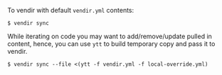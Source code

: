To vendir with default `vendir.yml` contents:

```
$ vendir sync
```

While iterating on code you may want to add/remove/update pulled in content, hence, you can use `ytt` to build temporary copy and pass it to vendir.

```
$ vendir sync --file <(ytt -f vendir.yml -f local-override.yml)
```

